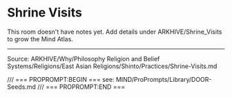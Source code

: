 # Shrine Visits

This room doesn't have notes yet. Add details under ARKHIVE/Shrine_Visits to grow the Mind Atlas.

---
Source: ARKHIVE/Why/Philosophy Religion and Belief Systems/Religions/East Asian Religions/Shinto/Practices/Shrine-Visits.md

/// === PROPROMPT:BEGIN ===
see: MIND/ProPrompts/Library/DOOR-Seeds.md
/// === PROPROMPT:END ===
